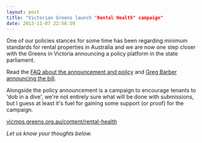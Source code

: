 ```yaml
---
layout: post
title: "Victorian Greens launch "Rental Health" campaign"
date: 2013-11-07 22:58:59
---
```


One of our policies stances for some time has been regarding minimum standards for rental properties in Australia and we are now one step closer with the Greens in Victoria announcing a policy platform in the state parliament.

Read the <a href="http://vicmps.greens.org.au/rental-health-FAQ" target="_blank">FAQ about the announcement and policy</a> and <a href="http://vicmps.greens.org.au/content/rental-health" target="_blank">Greg Barber announcing the bill</a>.

Alongside the policy announcement is a campaign to encourage tenants to 'dob in a dive', we're not entirely sure what will be done with submissions, but I guess at least it's fuel for gaining some support (or proof) for the campaign.

<a href="http://vicmps.greens.org.au/content/rental-health" target="_blank">vicmps.greens.org.au/content/rental-health</a>

*Let us know your thoughts below.*